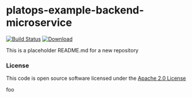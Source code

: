 # platops-example-backend-microservice

[![Build Status](https://travis-ci.org/hmrc/platops-example-backend-microservice.svg)](https://travis-ci.org/hmrc/platops-example-backend-microservice) [ ![Download](https://api.bintray.com/packages/hmrc/releases/platops-example-backend-microservice/images/download.svg) ](https://bintray.com/hmrc/releases/platops-example-backend-microservice/_latestVersion)

This is a placeholder README.md for a new repository 

### License

This code is open source software licensed under the [Apache 2.0 License]("http://www.apache.org/licenses/LICENSE-2.0.html")

foo 
